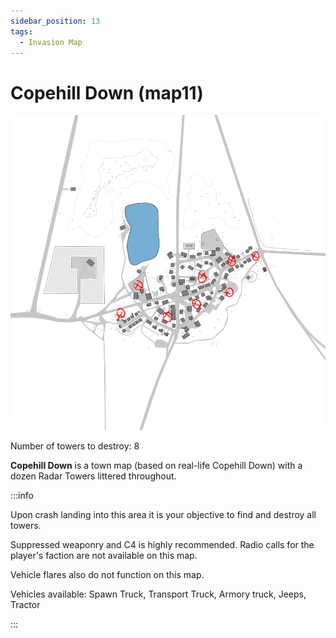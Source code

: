 ```yaml
---
sidebar_position: 13
tags:
  - Invasion Map
---
```

# Copehill Down (map11)

![](./img/Map11.webp)

Number of towers to destroy: 8

**Copehill Down** is a town map (based on real-life Copehill Down) with a dozen Radar Towers littered throughout. 





:::info

Upon crash landing into this area it is your objective to find and destroy all towers. 

Suppressed weaponry and C4 is highly recommended. Radio calls for the player's faction are not available on this map. 

Vehicle flares also do not function on this map.

Vehicles available: Spawn Truck, Transport Truck, Armory truck, Jeeps, Tractor

:::